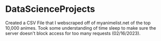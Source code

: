 # DataScienceProjects

Created a CSV File that I webscraped off of myanimelist.net of the top 10,000 animes. Took some understanding of time sleep to make sure the server doesn't block access for too many requests (02/16/2023).
